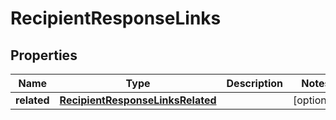 

# RecipientResponseLinks


## Properties

| Name | Type | Description | Notes |
|------------ | ------------- | ------------- | -------------|
|**related** | [**RecipientResponseLinksRelated**](RecipientResponseLinksRelated.md) |  |  [optional] |



